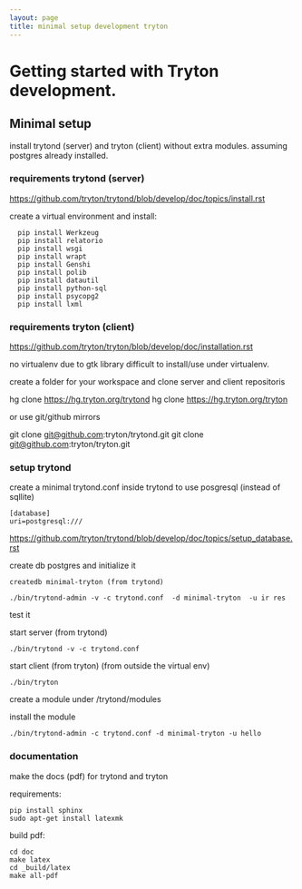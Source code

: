 ```yaml
---
layout: page
title: minimal setup development tryton
---
```


# Getting started with Tryton development.
## Minimal setup
install trytond (server) and tryton (client) without extra modules.
assuming postgres already installed.

### requirements trytond (server)

https://github.com/tryton/trytond/blob/develop/doc/topics/install.rst

create a virtual environment and install:

```
  pip install Werkzeug
  pip install relatorio
  pip install wsgi
  pip install wrapt
  pip install Genshi
  pip install polib
  pip install datautil
  pip install python-sql
  pip install psycopg2
  pip install lxml
```

### requirements tryton (client)

https://github.com/tryton/tryton/blob/develop/doc/installation.rst

no virtualenv due to gtk library difficult to install/use under virtualenv.

create a folder for your workspace and clone server and client repositoris

hg clone https://hg.tryton.org/trytond
hg clone https://hg.tryton.org/tryton

or use git/github mirrors

git clone git@github.com:tryton/trytond.git
git clone git@github.com:tryton/tryton.git


### setup trytond

create a minimal trytond.conf inside trytond to use posgresql (instead of sqllite)

```
[database]
uri=postgresql:///
```

https://github.com/tryton/trytond/blob/develop/doc/topics/setup_database.rst

create db postgres and initialize it
```
createdb minimal-tryton (from trytond)

./bin/trytond-admin -v -c trytond.conf  -d minimal-tryton  -u ir res
```

test it

start server (from trytond)
```
./bin/trytond -v -c trytond.conf
```

start client (from tryton) (from outside the virtual env)
```
./bin/tryton
```

create a module under /trytond/modules

install the module
```
./bin/trytond-admin -c trytond.conf -d minimal-tryton -u hello
```

### documentation
make the docs (pdf) for trytond and tryton

requirements:

```
pip install sphinx
sudo apt-get install latexmk
```

build pdf:

```
cd doc
make latex
cd _build/latex
make all-pdf
```
